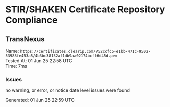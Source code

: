 # STIR/SHAKEN Certificate Repository Compliance

## TransNexus

Name: `https://certificates.clearip.com/752ccfc5-e1bb-471c-9502-53983fe453a5/4b3bc38132af1db9aa02174bcff6d45d.pem`\
Tested At: 01 Jun 25 22:58 UTC\
Time: 7ms

### Issues

no warning, or error, or notice date level issues were found

Generated: 01 Jun 25 22:59 UTC